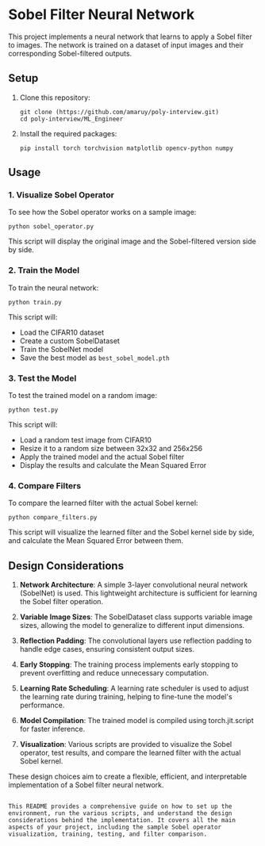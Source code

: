 # Sobel Filter Neural Network

This project implements a neural network that learns to apply a Sobel filter to images. The network is trained on a dataset of input images and their corresponding Sobel-filtered outputs.

## Setup

1. Clone this repository:
   ```
   git clone (https://github.com/amaruy/poly-interview.git)
   cd poly-interview/ML_Engineer
   ```

2. Install the required packages:
   ```
   pip install torch torchvision matplotlib opencv-python numpy
   ```

## Usage

### 1. Visualize Sobel Operator

To see how the Sobel operator works on a sample image:

```
python sobel_operator.py
```

This script will display the original image and the Sobel-filtered version side by side.

### 2. Train the Model

To train the neural network:

```
python train.py
```

This script will:
- Load the CIFAR10 dataset
- Create a custom SobelDataset
- Train the SobelNet model
- Save the best model as `best_sobel_model.pth`

### 3. Test the Model

To test the trained model on a random image:

```
python test.py
```

This script will:
- Load a random test image from CIFAR10
- Resize it to a random size between 32x32 and 256x256
- Apply the trained model and the actual Sobel filter
- Display the results and calculate the Mean Squared Error

### 4. Compare Filters

To compare the learned filter with the actual Sobel kernel:

```
python compare_filters.py
```

This script will visualize the learned filter and the Sobel kernel side by side, and calculate the Mean Squared Error between them.

## Design Considerations

1. **Network Architecture**: A simple 3-layer convolutional neural network (SobelNet) is used. This lightweight architecture is sufficient for learning the Sobel filter operation.

2. **Variable Image Sizes**: The SobelDataset class supports variable image sizes, allowing the model to generalize to different input dimensions.

3. **Reflection Padding**: The convolutional layers use reflection padding to handle edge cases, ensuring consistent output sizes.

4. **Early Stopping**: The training process implements early stopping to prevent overfitting and reduce unnecessary computation.

5. **Learning Rate Scheduling**: A learning rate scheduler is used to adjust the learning rate during training, helping to fine-tune the model's performance.

6. **Model Compilation**: The trained model is compiled using torch.jit.script for faster inference.

7. **Visualization**: Various scripts are provided to visualize the Sobel operator, test results, and compare the learned filter with the actual Sobel kernel.

These design choices aim to create a flexible, efficient, and interpretable implementation of a Sobel filter neural network.
```

This README provides a comprehensive guide on how to set up the environment, run the various scripts, and understand the design considerations behind the implementation. It covers all the main aspects of your project, including the sample Sobel operator visualization, training, testing, and filter comparison.
